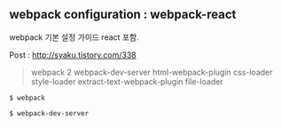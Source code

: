 ## webpack configuration : webpack-react

webpack 기본 설정 가이드 react 포함.

Post : http://syaku.tistory.com/338

> webpack 2
webpack-dev-server
html-webpack-plugin
css-loader
style-loader
extract-text-webpack-plugin
file-loader

```
$ webpack

$ webpack-dev-server
```

